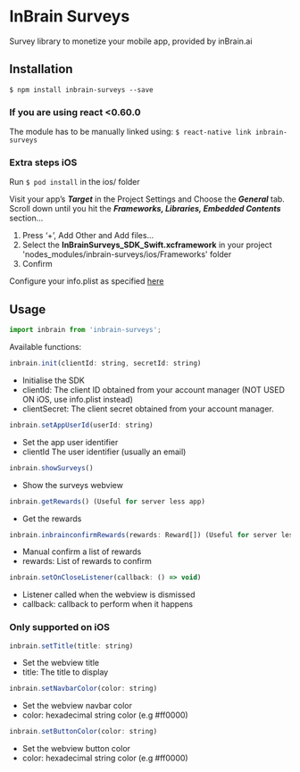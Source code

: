 # InBrain Surveys
Survey library to monetize your mobile app, provided by inBrain.ai

## Installation

`$ npm install inbrain-surveys --save`

### If you are using react <0.60.0

The module has to be manually linked using:
`$ react-native link inbrain-surveys`

### Extra steps iOS
Run `$ pod install` in the ios/ folder

Visit your app’s ***Target*** in the Project Settings and Choose the ***General*** tab.
Scroll down until you hit the ***Frameworks, Libraries, Embedded Contents*** section… 
1) Press ‘+’, Add Other and Add files...
2) Select the **InBrainSurveys_SDK_Swift.xcframework** in your project 'nodes_modules/inbrain-surveys/ios/Frameworks' folder
3) Confirm

Configure your info.plist as specified [here](https://github.com/inBrainSurveys/InBrainSurveys_SDK_Swift/blob/master/README.md#configuration)


## Usage
```javascript
import inbrain from 'inbrain-surveys';
```
Available functions:
```javascript
inbrain.init(clientId: string, secretId: string)
```
* Initialise the SDK
* clientId: The client ID obtained from your account manager (NOT USED ON iOS, use info.plist instead)
* clientSecret: The client secret obtained from your account manager.

```javascript
inbrain.setAppUserId(userId: string)
```
* Set the app user identifier
* clientId The user identifier (usually an email)

```javascript
inbrain.showSurveys()
```
* Show the surveys webview

```javascript
inbrain.getRewards() (Useful for server less app)
```
* Get the rewards
```javascript
inbrain.inbrainconfirmRewards(rewards: Reward[]) (Useful for server less app)
```
* Manual confirm a list of rewards
* rewards: List of rewards to confirm

```javascript
inbrain.setOnCloseListener(callback: () => void) 
```
* Listener called when the webview is dismissed
* callback: callback to perform when it happens



### Only supported on iOS
```javascript
inbrain.setTitle(title: string)
```
* Set the webview title
* title: The title to display

```javascript
inbrain.setNavbarColor(color: string)
```
* Set the webview navbar color
* color: hexadecimal string color (e.g #ff0000)

```javascript
inbrain.setButtonColor(color: string)
```
* Set the webview button color
* color: hexadecimal string color (e.g #ff0000)
